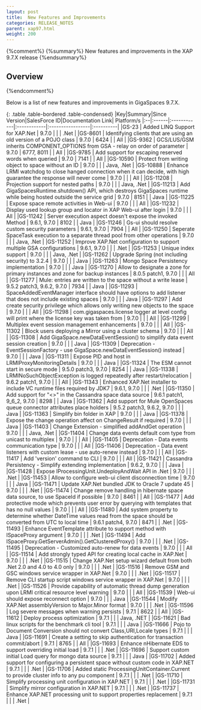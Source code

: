 ```yaml
---
layout: post
title:  New Features and Improvements
categories: RELEASE_NOTES
parent: xap97.html
weight: 200
---
```


{%comment%}
{%summary%} New features and improvements in the XAP 9.7.X release {%endsummary%}

## Overview
{%endcomment%}

Below is a list of new features and improvements in GigaSpaces 9.7.X.


{: .table .table-bordered .table-condensed}
|Key|Summary|Since Version|SalesForce ID|Documentation Link| Platform/s
|:--|:------|:------------|:------------|:-----------------|:----------|
|GS-23    | Added LINQ Support for XAP.Net | 9.7.0 | | | .Net |
|GS-8601  | Identifying clients that are using an old version of a POJO class | 9.7.0 | 6424 | | All |
|GS-9362  | GCS/LUS/GSM inherits COMPONENT_OPTIONS from GSA - relay on order of parameter | 9.7.0 | 6777, 8011 | | All |
|GS-9785  | Add support for escaping reserved words when queried | 9.7.0 | 7141 | | All |
|<nobr>GS-10590</nobr> | Protect from writing object to space without an ID | 9.7.0 | | | Java, .Net |
|GS-10888 | Enhance LRMI watchdog to close hanged connection when it can decide, with high guarantee the response will never come | 9.7.0 | | | All |
|GS-11208 | Projection support for nested paths | 9.7.0 | | | Java, .Net |
|GS-11213 | Add GigaSpacesRuntime.shutdown() API, which destroys GigaSpaces runtime while being hosted outside the service grid | 9.7.0 | 8151 | | Java |
|GS-11225 | Expose space remote activities in Web-ui | 9.7.0 | | | All |
|GS-11232 | Display used lookup group and locator in XAP Web-ui after login | 9.7.0 | | | All |
|GS-11242 | Server execution aspect doesn't expose the invoked Method | 9.6.1, 9.7.0 | 8102 | | Java |
|GS-11246 | Gs-ui should resolve custom security parameters | 9.6.1, 9.7.0 | 7904 | | All |
|GS-11250 | Seperate SpaceTask execution to a separate thread pool from other operations | 9.7.0 | | | Java, .Net |
|GS-11252 | Improve XAP.Net configuration to support multiple GSA configurations | 9.6.1, 9.7.0 | | | .Net |
|GS-11253 | Unique index support | 9.7.0 | | | Java, .Net |
|GS-11262 | Upgrade Spring (not including security) to 3.2.4 | 9.7.0 | | | Java |
|GS-11263 | Mongo Space Persistency implementation | 9.7.0 | | | Java |
|GS-11270 | Allow to designate a zone for primary instances and zone for backup instances | 8.0.5 patch1, 9.7.0 | | | All |
|GS-11277 | Mule: entries are written to the space without a write lease | 9.5.2 patch3, 9.6.2, 9.7.0 | 7934 | | Java |
|GS-11293 | SpaceAddedEventManager interface should have options to add listener that does not include existing spaces | 9.7.0 | | | Java |
|GS-11297 | Add create security privilege which allows only writing new objects to the space | 9.7.0 | | | All |
|GS-11298 | com.gigaspaces.license logger at level config will print where the license key was taken from | 9.7.0 | | | All |
|GS-11299 | Multiplex event session management enhancements | 9.7.0 | | | All |
|GS-11302 | Block users deploying a Mirror using a cluster schema | 9.7.0 | | | All |
|GS-11308 | Add GigaSpace.newDataEventSession() to simplify data event session creation | 9.7.0 | | | Java |
|GS-11309 | Deprecation - EventSessionFactory - use GigaSpace.newDataEventSession() instead | 9.7.0 | | | Java |
|GS-11311 | Expose PID and host in LRMIProxyMonitoringDetails | 9.7.0 | | | Java |
|GS-11324 | The ESM cannot start in secure mode | 9.5.0 patch3, 9.7.0 | 8254 | | Java |
|GS-11338 | LRMINoSuchObjectException is logged repeatedly after restart/relocation | 9.6.2 patch1, 9.7.0 | | | All |
|GS-11343 | Enhanced XAP.Net installer to include VC runtime files required by JDK7 | 9.6.1, 9.7.0 | | | .Net |
|GS-11350 | Add support for "<>" in the Cassandra space data source | 9.6.1 patch1, 9_6_2, 9.7.0 | 8298 | | Java |
|GS-11362 | Add support for Mule OpenSpaces queue connector attributes place holders | 9.5.2 patch3, 9.6.2, 9.7.0 | | | Java |
|GS-11363 | Simplify bin folder in XAP | 9.7.0 | | | Java |
|GS-11378 | Expose the change operation affect on ChangeResult if required | 9.7.0 | | | Java |
|GS-11403 | Change Extension - simplified addAndGet operation | 9.7.0 | | | Java, .Net |
|GS-11404 | Change data events default com type from unicast to multiplex | 9.7.0 | | | All |
|GS-11405 | Deprecation - Data events communication type | 9.7.0 | | | All |
|GS-11406 | Deprecation - Data event listeners with custom lease - use auto-renew instead | 9.7.0 | | | All |
|GS-11417 | Add 'version' command to CLI | 9.7.0 | | | All |
|GS-11421 | Cassandra Persistency - Simplify extending implementation | 9.6.2, 9.7.0 | | | Java |
|GS-11428 | Expose IProcessingUnit.UndeployAndWait API in .Net | 9.7.0 | | | .Net |
|GS-11453 | Allow to configure web-ui client disconnection time | 9.7.0 | | | Java |
|GS-11471 | Update XAP.Net bundled JDK to Oracle 7 update 45 | 9.7.0 | | | .Net |
|GS-11474 | Change remove handling in hibernate space data source, to use SpaceId if possible | 9.7.0 | 8461 | | All |
|GS-11477 | Add protective mode which prevents user error by querying with templates that has no null values | 9.7.0 | | | All |
|GS-11480 | Add system property to determine whether DateTime values read from the space should be converted from UTC to local time | 9.6.1 patch4, 9.7.0 | 8471 | | .Net |
|GS-11493 | Enhance EventTemplate attribute to support method with ISpaceProxy argument | 9.7.0 | | | .Net |
|GS-11494 | Add ISpaceProxy.GetServerAdmin().GetClusteredProxy() | 9.7.0 | | | .Net |
|GS-11495 | Deprecation - Customized auto-renew for data events | 9.7.0 | | | All |
|GS-11514 | Add strongly typed API for creating local cache in XAP.Net | 9.7.0 | | | .Net |
|GS-11515 | Change XAP.Net setup wizard default from both .Net 2.0 and 4.0 to 4.0 only | 9.7.0 | | | .Net |
|GS-11516 | Remove GSM and GSC windows service wrapper in XAP.Net | 9.7.0 | | | .Net |
|GS-11517 | Remove CLI startup script windows service wrapper in XAP.Net | 9.7.0 | | | .Net |
|GS-11526 | Provide capability of automatic thread dump generation upon LRMI critical resource level warning | 9.7.0 | | | All |
|GS-11539 | Web-ui should expose reconnect option | 9.7.0 | | | Java |
|GS-11544 | Modify XAP.Net assemblyVersion to Major.Minor format | 9.7.0 | | | .Net |
|GS-11596 | Log severe messages when warning persists | 9.7.1 | 8622 | | All |
|GS-11612 | Deploy process optimization | 9.7.1 | | | Java, .NET |
|GS-11621 | Bad linux scripts for the benchmark cli tool | 9.7.1 | | | Java |
|GS-11666 | Pojo to Document Conversion should not convert Class,URI,Locale types | 9.7.1 | | | Java |
|GS-11691 | Create a setting to skip authentication for transaction commit/abort | 9.7.1 | 8765 | | All |
|GS-11693 | Enhance nHibernate EDS to support overriding initial load | 9.7.1 | | | .Net |
|GS-11696 | Support custom initial Load query for mongo data source | 9.7.1 | | | Java |
|GS-11702 | Added support for configuring a persistent space without custom code in XAP.NET | 9.7.1 | | | .Net |
|GS-11706 | Added static ProcessingUnitContainer.Current to provide cluster info to any pu component | 9.7.1 | | | .Net |
|GS-11710 | Simplify processing unit configuration in XAP.NET | 9.7.1 | | | .Net |
|GS-11731 | Simplify mirror configuration in XAP.NET | 9.7.1 | | | .Net |
|GS-11737 | Enhance XAP.NET processing unit to support properties replacement | 9.7.1 | | | .Net |